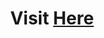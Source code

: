 <h1 align="center"> Visit <a href="https://hyperlinks-js.github.io/" target="_blank">Here</a> </h1>
